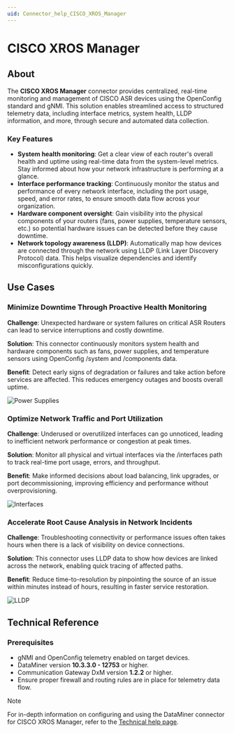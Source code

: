 ```yaml
---
uid: Connector_help_CISCO_XROS_Manager
---
```


# CISCO XROS Manager

## About

The **CISCO XROS Manager** connector provides centralized, real-time monitoring and management of CISCO ASR devices using the OpenConfig standard and gNMI. This solution enables streamlined access to structured telemetry data, including interface metrics, system health, LLDP information, and more, through secure and automated data collection.

### Key Features

- **System health monitoring**: Get a clear view of each router's overall health and uptime using real-time data from the system-level metrics. Stay informed about how your network infrastructure is performing at a glance.
- **Interface performance tracking**: Continuously monitor the status and performance of every network interface, including the port usage, speed, and error rates, to ensure smooth data flow across your organization.
- **Hardware component oversight**: Gain visibility into the physical components of your routers (fans, power supplies, temperature sensors, etc.) so potential hardware issues can be detected before they cause downtime.
- **Network topology awareness (LLDP)**: Automatically map how devices are connected through the network using LLDP (Link Layer Discovery Protocol) data. This helps visualize dependencies and identify misconfigurations quickly.

## Use Cases

### Minimize Downtime Through Proactive Health Monitoring

**Challenge**: Unexpected hardware or system failures on critical ASR Routers can lead to service interruptions and costly downtime.

**Solution**: This connector continuously monitors system health and hardware components such as fans, power supplies, and temperature sensors using OpenConfig /system and /components data.

**Benefit**: Detect early signs of degradation or failures and take action before services are affected. This reduces emergency outages and boosts overall uptime.

![Power Supplies](~/connector/images/CISCO_XROS_Manager_PSU.png)

### Optimize Network Traffic and Port Utilization

**Challenge**: Underused or overutilized interfaces can go unnoticed, leading to inefficient network performance or congestion at peak times.

**Solution**: Monitor all physical and virtual interfaces via the /interfaces path to track real-time port usage, errors, and throughput.

**Benefit**: Make informed decisions about load balancing, link upgrades, or port decommissioning, improving efficiency and performance without overprovisioning.

![Interfaces](~/connector/images/CISCO_XROS_Manager_Interfaces.png)

### Accelerate Root Cause Analysis in Network Incidents

**Challenge**: Troubleshooting connectivity or performance issues often takes hours when there is a lack of visibility on device connections.

**Solution**: This connector uses LLDP data to show how devices are linked across the network, enabling quick tracing of affected paths.

**Benefit**: Reduce time-to-resolution by pinpointing the source of an issue within minutes instead of hours, resulting in faster service restoration.

![LLDP](~/connector/images/CISCO_XROS_Manager_LLDP.png)

## Technical Reference

### Prerequisites

- gNMI and OpenConfig telemetry enabled on target devices.
- DataMiner version **10.3.3.0 - 12753** or higher.
- Communication Gateway DxM version **1.2.2** or higher.
- Ensure proper firewall and routing rules are in place for telemetry data flow.

> [!NOTE]
> For in-depth information on configuring and using the DataMiner connector for CISCO XROS Manager, refer to the [Technical help page](xref:Connector_help_CISCO_XROS_Manager_Technical).
